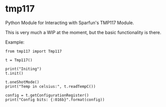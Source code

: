# tmp117
Python Module for Interacting with Sparfun's TMP117 Module.

This is very much a WIP at the moment, but the basic functionality is there.

Example:

```
from tmp117 import Tmp117

t = Tmp117()

print("Initing")
t.init()

t.oneShotMode()
print("Temp in celsius:", t.readTempC())

config = t.getConfigurationRegister()
print("Config bits: {:016b}".format(config))
```